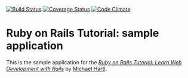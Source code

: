 [![Build Status](https://travis-ci.org/alotofwe/sample_app.svg?branch=master)](https://travis-ci.org/alotofwe/sample_app)
[![Coverage Status](https://coveralls.io/repos/alotofwe/sample_app/badge.svg?branch=master)](https://coveralls.io/r/alotofwe/sample_app?branch=master)
[![Code Climate](https://codeclimate.com/repos/5587a24f6956801412009daa/badges/30fa0341fedd900dd323/gpa.svg)](https://codeclimate.com/repos/5587a24f6956801412009daa/feed)

# Ruby on Rails Tutorial: sample application

This is the sample application for the
[*Ruby on Rails Tutorial:
Learn Web Development with Rails*](http://www.railstutorial.org/)
by [Michael Hartl](http://www.michaelhartl.com/).
